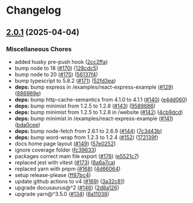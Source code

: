 # Changelog

## [2.0.1](https://github.com/ascariandrea/ts-endpoint/compare/root@2.0.0...root@2.0.1) (2025-04-04)


### Miscellaneous Chores

* added husky pre-push hook ([2cc2ffa](https://github.com/ascariandrea/ts-endpoint/commit/2cc2ffa7c51855bbb7a5e6c9962a1eab8e926d46))
* bump node to 18 ([#170](https://github.com/ascariandrea/ts-endpoint/issues/170)) ([128cdc5](https://github.com/ascariandrea/ts-endpoint/commit/128cdc5017ba5b7ac348c625ee2c04637945e31d))
* bump node to 20 ([#175](https://github.com/ascariandrea/ts-endpoint/issues/175)) ([56137f4](https://github.com/ascariandrea/ts-endpoint/commit/56137f419ea70caaee13dc20b572d279465733fa))
* bump typescript to 5.8.2 ([#171](https://github.com/ascariandrea/ts-endpoint/issues/171)) ([52fd3ea](https://github.com/ascariandrea/ts-endpoint/commit/52fd3ea54a8c3c963e985ddafe47b6dbebd612fb))
* **deps:** bump express in /examples/react-express-example ([#129](https://github.com/ascariandrea/ts-endpoint/issues/129)) ([886989e](https://github.com/ascariandrea/ts-endpoint/commit/886989ed2b3ba3f8b5860b5e7aa7da67150b700b))
* **deps:** bump http-cache-semantics from 4.1.0 to 4.1.1 ([#140](https://github.com/ascariandrea/ts-endpoint/issues/140)) ([e4dd060](https://github.com/ascariandrea/ts-endpoint/commit/e4dd060b6a5a956493d1ffde54d7781c1327d2f0))
* **deps:** bump minimist from 1.2.5 to 1.2.8 ([#143](https://github.com/ascariandrea/ts-endpoint/issues/143)) ([9589686](https://github.com/ascariandrea/ts-endpoint/commit/9589686ac5b93eacbae218760aebb0c3bd1c7366))
* **deps:** bump minimist from 1.2.5 to 1.2.8 in /website ([#142](https://github.com/ascariandrea/ts-endpoint/issues/142)) ([4cb9dcd](https://github.com/ascariandrea/ts-endpoint/commit/4cb9dcdaf396a6c0f473b5d86b5dd9bb3eb1ef1d))
* **deps:** bump minimist in /examples/react-express-example ([#141](https://github.com/ascariandrea/ts-endpoint/issues/141)) ([bda0cee](https://github.com/ascariandrea/ts-endpoint/commit/bda0cee0989272612d1ff407c6d14ae1bfd291da))
* **deps:** bump node-fetch from 2.6.1 to 2.6.9 ([#144](https://github.com/ascariandrea/ts-endpoint/issues/144)) ([7c3d43b](https://github.com/ascariandrea/ts-endpoint/commit/7c3d43ba15a38b8208672542bbeacb9261404c01))
* **deps:** bump word-wrap from 1.2.3 to 1.2.4 ([#152](https://github.com/ascariandrea/ts-endpoint/issues/152)) ([172139f](https://github.com/ascariandrea/ts-endpoint/commit/172139f6eff7e08908bb29ca9d301e92a923f906))
* docs home page layout ([#149](https://github.com/ascariandrea/ts-endpoint/issues/149)) ([57e0252](https://github.com/ascariandrea/ts-endpoint/commit/57e0252a639cad584000be71a34602c44d9e4ff5))
* ignore coverage folder ([fc39633](https://github.com/ascariandrea/ts-endpoint/commit/fc39633c3f0f7de575e25a400b6dc22d52c56b36))
* packages correct main file export ([#176](https://github.com/ascariandrea/ts-endpoint/issues/176)) ([e5521c7](https://github.com/ascariandrea/ts-endpoint/commit/e5521c7470d76da5df0991d591d5ecdb09713feb))
* replaced jest with vitest ([#173](https://github.com/ascariandrea/ts-endpoint/issues/173)) ([8a6a7ca](https://github.com/ascariandrea/ts-endpoint/commit/8a6a7ca08427035b2f02e4bce38d0892cf3e0f1d))
* replaced yarn with pnpm ([#168](https://github.com/ascariandrea/ts-endpoint/issues/168)) ([4d66064](https://github.com/ascariandrea/ts-endpoint/commit/4d66064a3bea8cf040fbdeeb62efd064e6e1cdf1))
* setup release-please ([ff87bc4](https://github.com/ascariandrea/ts-endpoint/commit/ff87bc4490a6c6133f261714c9e8e923f3d05701))
* update github actions to v4 ([#169](https://github.com/ascariandrea/ts-endpoint/issues/169)) ([3a32c81](https://github.com/ascariandrea/ts-endpoint/commit/3a32c812d2154b85958b59dd575771e7c86e4bc9))
* upgrade docusaurus@^2 ([#146](https://github.com/ascariandrea/ts-endpoint/issues/146)) ([2d8a126](https://github.com/ascariandrea/ts-endpoint/commit/2d8a126749daab59234ea2fc3fd54f91c1e3a48e))
* upgrade yarn@^3.5.0 ([#134](https://github.com/ascariandrea/ts-endpoint/issues/134)) ([6a11038](https://github.com/ascariandrea/ts-endpoint/commit/6a11038846fa92bb3b7a81dd7c9abfe98a8bc6f8))
